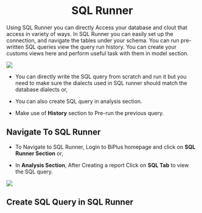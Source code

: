 

<center><h1>SQL Runner </h1></center>

Using SQL Runner you can directly Access your database and clout that access in variety of ways. In SQL Runner you can easily set up the connection, and navigate the tables under your schema. You can run pre-written SQL queries view the query run history. You can create your customs views here and perform useful task with them in model section.  

![
](https://raw.githubusercontent.com/sv18042016/fp1/532dd8b61e94d1e08fe0b89afa6a5961336e8ad2/images/sql_ru.png)

- You can directly write the SQL query from scratch and run it but you need to make sure the dialects used in SQL runner should match the database dialects or,

- You can also create SQL query in analysis section. 

- Make use of **History** section to Pre-run the previous query.

## Navigate To SQL Runner

- To Navigate to SQL Runner, Login to BiPlus homepage and click on **SQL Runner Section** or,

- In **Analysis Section**, After Creating a report Click on **SQL Tab** to view the SQL query.

![
](https://raw.githubusercontent.com/sv18042016/fp1/8301318bea750b7d048df7f5a8e06607d216dce7/images/navigate_sql.png)

## Create SQL Query in SQL Runner


 
<!--stackedit_data:
eyJoaXN0b3J5IjpbLTEzMjkyNTA3NzAsMTcyNDU5NjU4LDU4Mz
QzOTY1MiwxMDc0MjczNTU0LC0yMDcyODk0Njc0LC0zOTkxMzIy
OTcsLTg2MDY4NDgzNywtMjAyMDgzMDMwOSwtMTUwNDMyMjQ2OS
wxNTMyNjc3NjMwLDE0MjUxNzU1MDQsLTE1ODMxMjUxODhdfQ==

-->